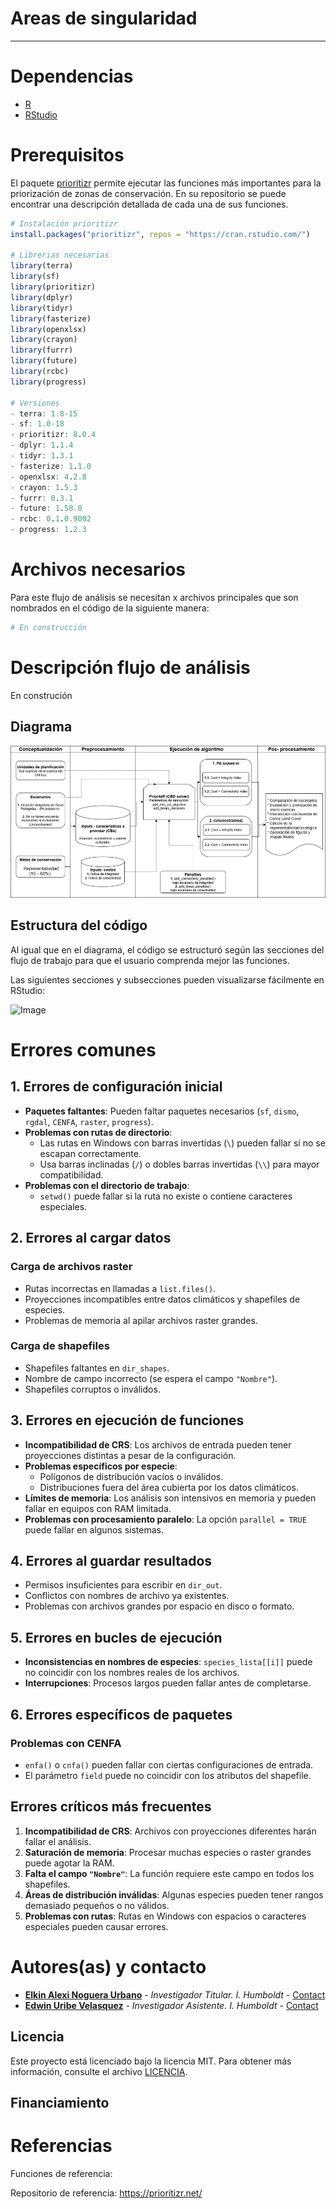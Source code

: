 # Areas de singularidad



---
# Dependencias
* [R](https://cran.r-project.org/mirrors.html)
* [RStudio](https://www.rstudio.com/products/rstudio/download/#download)

# Prerequisitos
El paquete [prioritizr](https://prioritizr.net/) permite ejecutar las funciones más importantes para la priorización de zonas de conservación. En su repositorio se puede encontrar una descripción detallada de cada una de sus funciones.

```R
# Instalación prioritizr
install.packages("prioritizr", repos = "https://cran.rstudio.com/")

# Librerias necesarias
library(terra)
library(sf)
library(prioritizr)
library(dplyr)
library(tidyr)
library(fasterize)
library(openxlsx)
library(crayon)
library(furrr)
library(future)
library(rcbc)
library(progress)

# Versiones
- terra: 1.8-15
- sf: 1.0-18
- prioritizr: 8.0.4
- dplyr: 1.1.4
- tidyr: 1.3.1
- fasterize: 1.1.0
- openxlsx: 4.2.8
- crayon: 1.5.3
- furrr: 0.3.1
- future: 1.58.0
- rcbc: 0.1.0.9002
- progress: 1.2.3   
```
# Archivos necesarios
Para este flujo de análisis se necesitan x archivos principales que son nombrados en el código de la siguiente manera:

```R
# En construcción
```


# Descripción flujo de análisis
En construción

## Diagrama
![Image](https://github.com/PEM-Humboldt/singularidad-m1-2023/blob/7b0e7e0818c7e1d95726fe03a20468a2cfde96e8/Worlflux.jpg)

## Estructura del código
Al igual que en el diagrama, el código se estructuró según las secciones del flujo de trabajo para que el usuario comprenda mejor las funciones.

Las siguientes secciones y subsecciones pueden visualizarse fácilmente en RStudio:

![Image](https://github.com/user-attachments/assets/1be77793-6e02-4941-b753-c7080c65d13e)

# Errores comunes

## 1. Errores de configuración inicial
- **Paquetes faltantes**: Pueden faltar paquetes necesarios (`sf`, `dismo`, `rgdal`, `CENFA`, `raster`, `progress`).  
- **Problemas con rutas de directorio**:  
  - Las rutas en Windows con barras invertidas (`\`) pueden fallar si no se escapan correctamente.  
  - Usa barras inclinadas (`/`) o dobles barras invertidas (`\\`) para mayor compatibilidad.  
- **Problemas con el directorio de trabajo**:  
  - `setwd()` puede fallar si la ruta no existe o contiene caracteres especiales.  

## 2. Errores al cargar datos
### Carga de archivos raster
- Rutas incorrectas en llamadas a `list.files()`.  
- Proyecciones incompatibles entre datos climáticos y shapefiles de especies.  
- Problemas de memoria al apilar archivos raster grandes.  

### Carga de shapefiles
- Shapefiles faltantes en `dir_shapes`.  
- Nombre de campo incorrecto (se espera el campo `"Nombre"`).  
- Shapefiles corruptos o inválidos.  

## 3. Errores en ejecución de funciones
- **Incompatibilidad de CRS**: Los archivos de entrada pueden tener proyecciones distintas a pesar de la configuración.  
- **Problemas específicos por especie**:  
  - Polígonos de distribución vacíos o inválidos.  
  - Distribuciones fuera del área cubierta por los datos climáticos.  
- **Límites de memoria**: Los análisis son intensivos en memoria y pueden fallar en equipos con RAM limitada.  
- **Problemas con procesamiento paralelo**: La opción `parallel = TRUE` puede fallar en algunos sistemas.  

## 4. Errores al guardar resultados
- Permisos insuficientes para escribir en `dir_out`.  
- Conflictos con nombres de archivo ya existentes.  
- Problemas con archivos grandes por espacio en disco o formato.  

## 5. Errores en bucles de ejecución
- **Inconsistencias en nombres de especies**: `species_lista[[i]]` puede no coincidir con los nombres reales de los archivos.  
- **Interrupciones**: Procesos largos pueden fallar antes de completarse.  

## 6. Errores específicos de paquetes
### Problemas con CENFA
- `enfa()` o `cnfa()` pueden fallar con ciertas configuraciones de entrada.  
- El parámetro `field` puede no coincidir con los atributos del shapefile.  

## Errores críticos más frecuentes
1. **Incompatibilidad de CRS**: Archivos con proyecciones diferentes harán fallar el análisis.  
2. **Saturación de memoria**: Procesar muchas especies o raster grandes puede agotar la RAM.  
3. **Falta el campo `"Nombre"`**: La función requiere este campo en todos los shapefiles.  
4. **Áreas de distribución inválidas**: Algunas especies pueden tener rangos demasiado pequeños o no válidos.  
5. **Problemas con rutas**: Rutas en Windows con espacios o caracteres especiales pueden causar errores.  



# Autores(as) y contacto
* **[Elkin Alexi Noguera Urbano](https://github.com/elkalexno)** - *Investigador Titular. I. Humboldt* - [Contact](enoguera@humboldt.org.co)
* **[Edwin Uribe Velasquez](https://github.com/edwinuribeecobio)** - *Investigador Asistente. I. Humboldt* - [Contact](euribe@humboldt.org.co)

## Licencia

Este proyecto está licenciado bajo la licencia MIT. Para obtener más información, consulte el archivo [LICENCIA](https://github.com/PEM-Humboldt/climate-vulnerability-index/blob/main/LICENSE). 

## Financiamiento


# Referencias


Funciones de referencia: 



Repositorio de referencia:
https://prioritizr.net/




